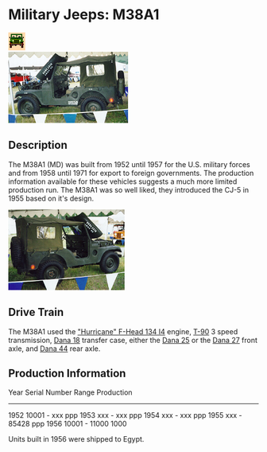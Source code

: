 # Military Jeeps: M38A1

![military jeeps](/images/military.gif)\
[![1958 M38A1 drivers side](/images/m38a1d_.jpg)](/images/m38a1d.jpg)

## Description

The M38A1 (MD) was built from 1952 until 1957 for the U.S. military forces and from 1958 until 1971 for export to foreign governments. The production information available for these vehicles suggests a much more limited production run. The M38A1 was so well liked, they introduced the CJ-5 in 1955 based on it\'s design.

[![1958 M38A1 passenger side](/images/m38a1_.jpg)](/images/m38a1.jpg)

## Drive Train

The M38A1 used the [\"Hurricane\" F-Head 134 I4](/engine/factory/hurricane134.html) engine, [T-90](/transmission/factory/t90.html) 3 speed transmission, [Dana 18](/xfer/factory/d18.html) transfer case, either the [Dana 25](/axle/factory/d25.html) or the [Dana 27](/axle/factory/d27.html) front axle, and [Dana 44](/axle/factory/d44.html) rear axle.

## Production Information

  Year   Serial Number Range   Production
  ------ --------------------- ------------
  1952   10001 - xxx           ppp
  1953   xxx - xxx             ppp
  1954   xxx - xxx             ppp
  1955   xxx - 85428           ppp
  1956   10001 - 11000         1000

Units built in 1956 were shipped to Egypt.
